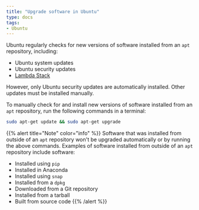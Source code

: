 ```yaml
---
title: "Upgrade software in Ubuntu"
type: docs
tags:
- Ubuntu
---
```


Ubuntu regularly checks for new versions of software installed from an `apt`
repository, including:

- Ubuntu system updates
- Ubuntu security updates
- [Lambda Stack](https://lambdalabs.com/lambda-stack-deep-learning-software)

However, only Ubuntu security updates are automatically installed. Other
updates must be installed manually.

To manually check for and install new versions of software installed from an
`apt` repository, run the following commands in a terminal:

```bash
sudo apt-get update && sudo apt-get upgrade
```

{{% alert title="Note" color="info" %}}
Software that was installed from outside of an `apt` repository won't be
upgraded automatically or by running the above commands. Examples of software
installed from outside of an `apt` repository include software:

- Installed using `pip`
- Installed in Anaconda
- Installed using `snap`
- Installed from a `dpkg`
- Downloaded from a Git repository
- Installed from a tarball
- Built from source code
{{% /alert %}}
